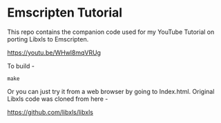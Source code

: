 # Emscripten Tutorial
This repo contains the companion code used for my YouTube Tutorial on porting Libxls to Emscripten.

https://youtu.be/WHwl8mqVRUg

To build -

`make`

Or you can just try it from a web browser by going to Index.html. Original Libxls code was cloned from here - 

https://github.com/libxls/libxls
